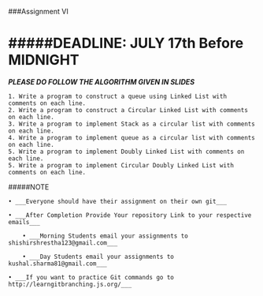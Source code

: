 ###Assignment VI

#####DEADLINE: JULY 17th Before MIDNIGHT
=================

___PLEASE DO FOLLOW THE ALGORITHM GIVEN IN SLIDES___

```
1. Write a program to construct a queue using Linked List with comments on each line.
2. Write a program to construct a Circular Linked List with comments on each line.
3. Write a program to implement Stack as a circular list with comments on each line.
4. Write a program to implement queue as a circular list with comments on each line.
5. Write a program to implement Doubly Linked List with comments on each line.
5. Write a program to implement Circular Doubly Linked List with comments on each line.
```


#####NOTE
```
• ___Everyone should have their assignment on their own git___

• ___After Completion Provide Your repository Link to your respective emails___

	• ___Morning Students email your assignments to shishirshrestha123@gmail.com___

	• ___Day Students email your assignments to kushal.sharma81@gmail.com___

• ___If you want to practice Git commands go to http://learngitbranching.js.org/___
```